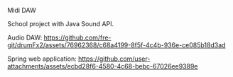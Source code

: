 Midi DAW

School project with Java Sound API. 

Audio DAW:
https://github.com/fre-git/drumFx2/assets/76962368/c68a4199-8f5f-4c4b-936e-ce085b18d3ad


Spring web application:
https://github.com/user-attachments/assets/ecbd28f6-4580-4c68-bebc-67026ee9389e

